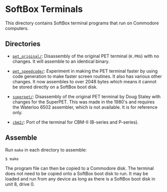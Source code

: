 # SoftBox Terminals

This directory contains SoftBox terminal programs that run on
Commodore computers.

## Directories

 - [`pet_original/`](./pet_original/): Disassembly of the original PET terminal (`K.PRG`) with no
   changes.  It will assemble to an identical binary.

 - [`pet_speedcode/`](./pet_speedcode/): Experiment in making the PET terminal faster by
   using code generation to make faster screen routines.  It also has various other
   changes.  It now assembles to over 2048 bytes which means it cannot be stored directly
   on a SoftBox boot disk.

 - [`superpet/`](./superpet/): Disassembly of the original PET terminal by Doug Staley with changes
   for the SuperPET.  This was made in the 1980's and requires the Waterloo 6502 assembler,
   which is not available.  It is for reference only.

 - [`cbm2/`](./cbm2/): Port of the terminal for CBM-II (B-series and P-series).

## Assemble

Run `make` in each directory to assemble:

    $ make

The program file can then be copied to a Commodore disk.  The terminal does
not need to be copied onto a SoftBox boot disk to run.  It may be loaded
and run from any device as long as there is a SoftBox boot disk in unit 8,
drive 0.
